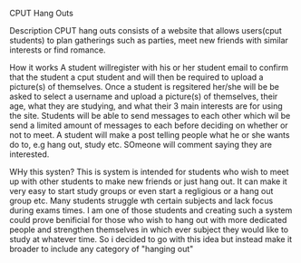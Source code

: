 
CPUT Hang Outs

Description
CPUT hang outs consists of a website that allows users(cput students) to plan gatherings such as parties, meet new friends with similar interests or find romance. 

How it works
A student willregister with his or her student email to confirm that the student a cput student and will then be required to upload a picture(s) of themselves. Once a student is regsitered her/she will be be asked to select a username and upload a picture(s) of themselves, their age, what they are studying, and what their 3 main interests are for using the site. Students will be able to send messages to each other which wil be send a limited amount of messages to each before deciding on whether or not to meet. 
A student will make a post telling people what he or she wants do to, e.g hang out, study etc. SOmeone will comment saying they are interested. 

WHy this systen?
This is system is intended for students who wish to meet up with other students to make new friends or just hang out. It can make it very easy to start study groups or even start a regligious or a hang out group etc. 
Many students struggle wth certain subjects and lack focus during exams times. I am one of those students and creating such a system could prove benificial for those who wish to hang out with more dedicated people and strengthen themselves in which ever subject they would like to study at whatever time. So i decided to go with this idea but instead make it broader to include any category of "hanging out"

<a href = "https://github.com/Jean-PaulD/tpYearProjectNew/blob/master/cput-hang-outs%20UML%20(2).jpg" > </a>
